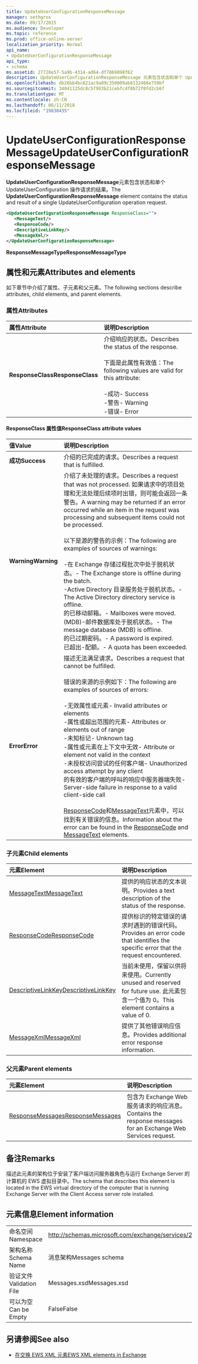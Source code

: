 ```yaml
---
title: UpdateUserConfigurationResponseMessage
manager: sethgros
ms.date: 09/17/2015
ms.audience: Developer
ms.topic: reference
ms.prod: office-online-server
localization_priority: Normal
api_name:
- UpdateUserConfigurationResponseMessage
api_type:
- schema
ms.assetid: 27728e57-5a9b-4314-ad64-df7869098f62
description: UpdateUserConfigurationResponseMessage 元素包含状态和单个 UpdateUserConfiguration 操作请求的结果。
ms.openlocfilehash: db26bb4bc821ac9a09c350009ab8132466e759bf
ms.sourcegitcommit: 34041125dc8c5f993b21cebfc4f8b72f0fd2cb6f
ms.translationtype: MT
ms.contentlocale: zh-CN
ms.lasthandoff: 06/11/2018
ms.locfileid: "19838435"
---
```

# <a name="updateuserconfigurationresponsemessage"></a><span data-ttu-id="62b52-103">UpdateUserConfigurationResponseMessage</span><span class="sxs-lookup"><span data-stu-id="62b52-103">UpdateUserConfigurationResponseMessage</span></span>

<span data-ttu-id="62b52-104">**UpdateUserConfigurationResponseMessage**元素包含状态和单个 UpdateUserConfiguration 操作请求的结果。</span><span class="sxs-lookup"><span data-stu-id="62b52-104">The **UpdateUserConfigurationResponseMessage** element contains the status and result of a single UpdateUserConfiguration operation request.</span></span> 
  
```xml
<UpdateUserConfigurationResponseMessage ResponseClass="">
   <MessageText/>
   <ResponseCode/>
   <DescriptiveLinkKey/>
   <MessageXml/>
</UpdateUserConfigurationResponseMessage>
```

 <span data-ttu-id="62b52-105">**ResponseMessageType**</span><span class="sxs-lookup"><span data-stu-id="62b52-105">**ResponseMessageType**</span></span>
## <a name="attributes-and-elements"></a><span data-ttu-id="62b52-106">属性和元素</span><span class="sxs-lookup"><span data-stu-id="62b52-106">Attributes and elements</span></span>

<span data-ttu-id="62b52-107">如下章节中介绍了属性、子元素和父元素。</span><span class="sxs-lookup"><span data-stu-id="62b52-107">The following sections describe attributes, child elements, and parent elements.</span></span>
  
### <a name="attributes"></a><span data-ttu-id="62b52-108">属性</span><span class="sxs-lookup"><span data-stu-id="62b52-108">Attributes</span></span>

|<span data-ttu-id="62b52-109">**属性**</span><span class="sxs-lookup"><span data-stu-id="62b52-109">**Attribute**</span></span>|<span data-ttu-id="62b52-110">**说明**</span><span class="sxs-lookup"><span data-stu-id="62b52-110">**Description**</span></span>|
|:-----|:-----|
|<span data-ttu-id="62b52-111">**ResponseClass**</span><span class="sxs-lookup"><span data-stu-id="62b52-111">**ResponseClass**</span></span> <br/> | <span data-ttu-id="62b52-112">介绍响应的状态。</span><span class="sxs-lookup"><span data-stu-id="62b52-112">Describes the status of the response.</span></span> <br/><br/><span data-ttu-id="62b52-113">下面是此属性有效值：</span><span class="sxs-lookup"><span data-stu-id="62b52-113">The following values are valid for this attribute:</span></span>  <br/><br/><span data-ttu-id="62b52-114">-成功</span><span class="sxs-lookup"><span data-stu-id="62b52-114">-  Success</span></span>  <br/><span data-ttu-id="62b52-115">-警告</span><span class="sxs-lookup"><span data-stu-id="62b52-115">-  Warning</span></span>  <br/><span data-ttu-id="62b52-116">-错误</span><span class="sxs-lookup"><span data-stu-id="62b52-116">-  Error</span></span>  <br/> |
   
#### <a name="responseclass-attribute-values"></a><span data-ttu-id="62b52-117">ResponseClass 属性值</span><span class="sxs-lookup"><span data-stu-id="62b52-117">ResponseClass attribute values</span></span>

|<span data-ttu-id="62b52-118">**值**</span><span class="sxs-lookup"><span data-stu-id="62b52-118">**Value**</span></span>|<span data-ttu-id="62b52-119">**说明**</span><span class="sxs-lookup"><span data-stu-id="62b52-119">**Description**</span></span>|
|:-----|:-----|
|<span data-ttu-id="62b52-120">**成功**</span><span class="sxs-lookup"><span data-stu-id="62b52-120">**Success**</span></span> <br/> |<span data-ttu-id="62b52-121">介绍的已完成的请求。</span><span class="sxs-lookup"><span data-stu-id="62b52-121">Describes a request that is fulfilled.</span></span>  <br/> |
|<span data-ttu-id="62b52-122">**Warning**</span><span class="sxs-lookup"><span data-stu-id="62b52-122">**Warning**</span></span> <br/> | <span data-ttu-id="62b52-123">介绍了未处理的请求。</span><span class="sxs-lookup"><span data-stu-id="62b52-123">Describes a request that was not processed.</span></span> <span data-ttu-id="62b52-124">如果请求中的项目处理和无法处理后续项时出错，则可能会返回一条警告。</span><span class="sxs-lookup"><span data-stu-id="62b52-124">A warning may be returned if an error occurred while an item in the request was processing and subsequent items could not be processed.</span></span> <br/><br/><span data-ttu-id="62b52-125">以下是源的警告的示例：</span><span class="sxs-lookup"><span data-stu-id="62b52-125">The following are examples of sources of warnings:</span></span>  <br/><br/><span data-ttu-id="62b52-126">-在 Exchange 存储过程批次中处于脱机状态。</span><span class="sxs-lookup"><span data-stu-id="62b52-126">-  The Exchange store is offline during the batch.</span></span>  <br/><span data-ttu-id="62b52-127">-Active Directory 目录服务处于脱机状态。</span><span class="sxs-lookup"><span data-stu-id="62b52-127">-  The Active Directory directory service is offline.</span></span>  <br/><span data-ttu-id="62b52-128">的已移动邮箱。</span><span class="sxs-lookup"><span data-stu-id="62b52-128">-  Mailboxes were moved.</span></span>  <br/><span data-ttu-id="62b52-129">(MDB)-邮件数据库处于脱机状态。</span><span class="sxs-lookup"><span data-stu-id="62b52-129">-  The message database (MDB) is offline.</span></span>  <br/><span data-ttu-id="62b52-130">的已过期密码。</span><span class="sxs-lookup"><span data-stu-id="62b52-130">-  A password is expired.</span></span>  <br/><span data-ttu-id="62b52-131">已超出-配额。</span><span class="sxs-lookup"><span data-stu-id="62b52-131">-  A quota has been exceeded.</span></span>  <br/> |
|<span data-ttu-id="62b52-132">**Error**</span><span class="sxs-lookup"><span data-stu-id="62b52-132">**Error**</span></span> <br/> | <span data-ttu-id="62b52-133">描述无法满足请求。</span><span class="sxs-lookup"><span data-stu-id="62b52-133">Describes a request that cannot be fulfilled.</span></span> <br/><br/><span data-ttu-id="62b52-134">错误的来源的示例如下：</span><span class="sxs-lookup"><span data-stu-id="62b52-134">The following are examples of sources of errors:</span></span>  <br/><br/><span data-ttu-id="62b52-135">-无效属性或元素</span><span class="sxs-lookup"><span data-stu-id="62b52-135">-  Invalid attributes or elements</span></span>  <br/><span data-ttu-id="62b52-136">-属性或超出范围的元素</span><span class="sxs-lookup"><span data-stu-id="62b52-136">-  Attributes or elements out of range</span></span>  <br/><span data-ttu-id="62b52-137">-未知标记</span><span class="sxs-lookup"><span data-stu-id="62b52-137">-  Unknown tag</span></span>  <br/><span data-ttu-id="62b52-138">-属性或元素在上下文中无效</span><span class="sxs-lookup"><span data-stu-id="62b52-138">-  Attribute or element not valid in the context</span></span>  <br/><span data-ttu-id="62b52-139">-未授权访问尝试的任何客户端</span><span class="sxs-lookup"><span data-stu-id="62b52-139">-  Unauthorized access attempt by any client</span></span>  <br/><span data-ttu-id="62b52-140">的有效的客户端的呼叫的响应中服务器端失败</span><span class="sxs-lookup"><span data-stu-id="62b52-140">-  Server-side failure in response to a valid client-side call</span></span>  <br/><br/>  <span data-ttu-id="62b52-141">[ResponseCode](responsecode.md)和[MessageText](messagetext.md)元素中，可以找到有关错误的信息。</span><span class="sxs-lookup"><span data-stu-id="62b52-141">Information about the error can be found in the [ResponseCode](responsecode.md) and [MessageText](messagetext.md) elements.</span></span>  <br/> |
   
### <a name="child-elements"></a><span data-ttu-id="62b52-142">子元素</span><span class="sxs-lookup"><span data-stu-id="62b52-142">Child elements</span></span>

|<span data-ttu-id="62b52-143">**元素**</span><span class="sxs-lookup"><span data-stu-id="62b52-143">**Element**</span></span>|<span data-ttu-id="62b52-144">**说明**</span><span class="sxs-lookup"><span data-stu-id="62b52-144">**Description**</span></span>|
|:-----|:-----|
|[<span data-ttu-id="62b52-145">MessageText</span><span class="sxs-lookup"><span data-stu-id="62b52-145">MessageText</span></span>](messagetext.md) <br/> |<span data-ttu-id="62b52-146">提供的响应状态的文本说明。</span><span class="sxs-lookup"><span data-stu-id="62b52-146">Provides a text description of the status of the response.</span></span>  <br/> |
|[<span data-ttu-id="62b52-147">ResponseCode</span><span class="sxs-lookup"><span data-stu-id="62b52-147">ResponseCode</span></span>](responsecode.md) <br/> |<span data-ttu-id="62b52-148">提供标识的特定错误的请求时遇到的错误代码。</span><span class="sxs-lookup"><span data-stu-id="62b52-148">Provides an error code that identifies the specific error that the request encountered.</span></span>  <br/> |
|[<span data-ttu-id="62b52-149">DescriptiveLinkKey</span><span class="sxs-lookup"><span data-stu-id="62b52-149">DescriptiveLinkKey</span></span>](descriptivelinkkey.md) <br/> |<span data-ttu-id="62b52-150">当前未使用，保留以供将来使用。</span><span class="sxs-lookup"><span data-stu-id="62b52-150">Currently unused and reserved for future use.</span></span> <span data-ttu-id="62b52-151">此元素包含一个值为 0。</span><span class="sxs-lookup"><span data-stu-id="62b52-151">This element contains a value of 0.</span></span>  <br/> |
|[<span data-ttu-id="62b52-152">MessageXml</span><span class="sxs-lookup"><span data-stu-id="62b52-152">MessageXml</span></span>](messagexml.md) <br/> |<span data-ttu-id="62b52-153">提供了其他错误响应信息。</span><span class="sxs-lookup"><span data-stu-id="62b52-153">Provides additional error response information.</span></span>  <br/> |
   
### <a name="parent-elements"></a><span data-ttu-id="62b52-154">父元素</span><span class="sxs-lookup"><span data-stu-id="62b52-154">Parent elements</span></span>

|<span data-ttu-id="62b52-155">**元素**</span><span class="sxs-lookup"><span data-stu-id="62b52-155">**Element**</span></span>|<span data-ttu-id="62b52-156">**说明**</span><span class="sxs-lookup"><span data-stu-id="62b52-156">**Description**</span></span>|
|:-----|:-----|
|[<span data-ttu-id="62b52-157">ResponseMessages</span><span class="sxs-lookup"><span data-stu-id="62b52-157">ResponseMessages</span></span>](responsemessages.md) <br/> |<span data-ttu-id="62b52-158">包含为 Exchange Web 服务请求的响应消息。</span><span class="sxs-lookup"><span data-stu-id="62b52-158">Contains the response messages for an Exchange Web Services request.</span></span>  <br/> |
   
## <a name="remarks"></a><span data-ttu-id="62b52-159">备注</span><span class="sxs-lookup"><span data-stu-id="62b52-159">Remarks</span></span>

<span data-ttu-id="62b52-160">描述此元素的架构位于安装了客户端访问服务器角色与运行 Exchange Server 的计算机的 EWS 虚拟目录中。</span><span class="sxs-lookup"><span data-stu-id="62b52-160">The schema that describes this element is located in the EWS virtual directory of the computer that is running Exchange Server with the Client Access server role installed.</span></span>
  
## <a name="element-information"></a><span data-ttu-id="62b52-161">元素信息</span><span class="sxs-lookup"><span data-stu-id="62b52-161">Element information</span></span>

|||
|:-----|:-----|
|<span data-ttu-id="62b52-162">命名空间</span><span class="sxs-lookup"><span data-stu-id="62b52-162">Namespace</span></span>  <br/> |http://schemas.microsoft.com/exchange/services/2006/messages  <br/> |
|<span data-ttu-id="62b52-163">架构名称</span><span class="sxs-lookup"><span data-stu-id="62b52-163">Schema Name</span></span>  <br/> |<span data-ttu-id="62b52-164">消息架构</span><span class="sxs-lookup"><span data-stu-id="62b52-164">Messages schema</span></span>  <br/> |
|<span data-ttu-id="62b52-165">验证文件</span><span class="sxs-lookup"><span data-stu-id="62b52-165">Validation File</span></span>  <br/> |<span data-ttu-id="62b52-166">Messages.xsd</span><span class="sxs-lookup"><span data-stu-id="62b52-166">Messages.xsd</span></span>  <br/> |
|<span data-ttu-id="62b52-167">可以为空</span><span class="sxs-lookup"><span data-stu-id="62b52-167">Can be Empty</span></span>  <br/> |<span data-ttu-id="62b52-168">False</span><span class="sxs-lookup"><span data-stu-id="62b52-168">False</span></span>  <br/> |
   
## <a name="see-also"></a><span data-ttu-id="62b52-169">另请参阅</span><span class="sxs-lookup"><span data-stu-id="62b52-169">See also</span></span>

- [<span data-ttu-id="62b52-170">在交换 EWS XML 元素</span><span class="sxs-lookup"><span data-stu-id="62b52-170">EWS XML elements in Exchange</span></span>](ews-xml-elements-in-exchange.md)

